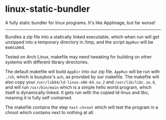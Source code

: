 # linux-static-bundler
A fully static bundler for linux programs. It's like AppImage, but far worse!

---

Bundles a zip file into a statically linked executable, which when run will get unzipped into a temporary directory in /tmp, and the script `AppRun` will be executed.

Tested on Arch Linux, makefile may need tweaking for building on other systems with different library directories.

The default makefile will build `AppDir` into our zip file. `AppRun` will be run with `./sh`, which is busybox's `ash`, as provided by our makefile. The makefile will also copy your `/usr/lib64/ld-linux-x86-64.so.2` and `/usr/lib/libc.so.6`, and will run `/usr/bin/main` which is a simple hello world program, which itself is dynamically linked. It gets run with the copied ld-linux and libc, meaning it is fully self contained.

The makefile contains the step `test-chroot` which will test the program in a chroot which contains next to nothing at all.
